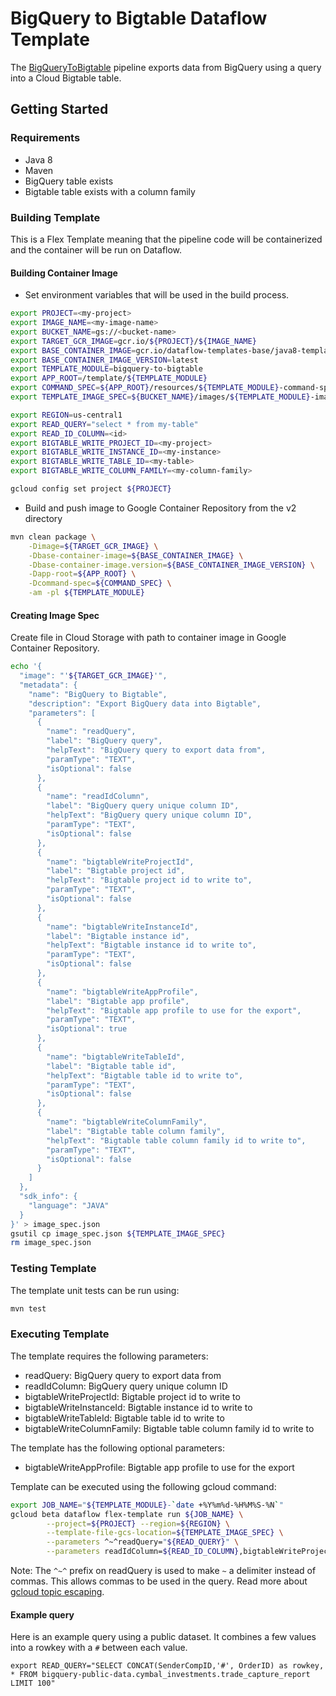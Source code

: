 # BigQuery to Bigtable Dataflow Template

The [BigQueryToBigtable](src/main/java/com/google/cloud/teleport/v2/templates/BigQueryToBigtable.java) pipeline exports data
from BigQuery using a query into a Cloud Bigtable table.

## Getting Started

### Requirements
* Java 8
* Maven
* BigQuery table exists
* Bigtable table exists with a column family

### Building Template
This is a Flex Template meaning that the pipeline code will be containerized and the container will be
run on Dataflow.

#### Building Container Image
* Set environment variables that will be used in the build process.
```sh
export PROJECT=<my-project>
export IMAGE_NAME=<my-image-name>
export BUCKET_NAME=gs://<bucket-name>
export TARGET_GCR_IMAGE=gcr.io/${PROJECT}/${IMAGE_NAME}
export BASE_CONTAINER_IMAGE=gcr.io/dataflow-templates-base/java8-template-launcher-base
export BASE_CONTAINER_IMAGE_VERSION=latest
export TEMPLATE_MODULE=bigquery-to-bigtable
export APP_ROOT=/template/${TEMPLATE_MODULE}
export COMMAND_SPEC=${APP_ROOT}/resources/${TEMPLATE_MODULE}-command-spec.json
export TEMPLATE_IMAGE_SPEC=${BUCKET_NAME}/images/${TEMPLATE_MODULE}-image-spec.json

export REGION=us-central1
export READ_QUERY="select * from my-table"
export READ_ID_COLUMN=<id>
export BIGTABLE_WRITE_PROJECT_ID=<my-project>
export BIGTABLE_WRITE_INSTANCE_ID=<my-instance>
export BIGTABLE_WRITE_TABLE_ID=<my-table>
export BIGTABLE_WRITE_COLUMN_FAMILY=<my-column-family>

gcloud config set project ${PROJECT}
```
* Build and push image to Google Container Repository from the v2 directory
```sh
mvn clean package \
    -Dimage=${TARGET_GCR_IMAGE} \
    -Dbase-container-image=${BASE_CONTAINER_IMAGE} \
    -Dbase-container-image.version=${BASE_CONTAINER_IMAGE_VERSION} \
    -Dapp-root=${APP_ROOT} \
    -Dcommand-spec=${COMMAND_SPEC} \
    -am -pl ${TEMPLATE_MODULE}
```

#### Creating Image Spec

Create file in Cloud Storage with path to container image in Google Container Repository.
```sh
echo '{
  "image": "'${TARGET_GCR_IMAGE}'",
  "metadata": {
    "name": "BigQuery to Bigtable",
    "description": "Export BigQuery data into Bigtable",
    "parameters": [
      {
        "name": "readQuery",
        "label": "BigQuery query",
        "helpText": "BigQuery query to export data from",
        "paramType": "TEXT",
        "isOptional": false
      },
      {
        "name": "readIdColumn",
        "label": "BigQuery query unique column ID",
        "helpText": "BigQuery query unique column ID",
        "paramType": "TEXT",
        "isOptional": false
      },
      {
        "name": "bigtableWriteProjectId",
        "label": "Bigtable project id",
        "helpText": "Bigtable project id to write to",
        "paramType": "TEXT",
        "isOptional": false
      },
      {
        "name": "bigtableWriteInstanceId",
        "label": "Bigtable instance id",
        "helpText": "Bigtable instance id to write to",
        "paramType": "TEXT",
        "isOptional": false
      },
      {
        "name": "bigtableWriteAppProfile",
        "label": "Bigtable app profile",
        "helpText": "Bigtable app profile to use for the export",
        "paramType": "TEXT",
        "isOptional": true
      },
      {
        "name": "bigtableWriteTableId",
        "label": "Bigtable table id",
        "helpText": "Bigtable table id to write to",
        "paramType": "TEXT",
        "isOptional": false
      },
      {
        "name": "bigtableWriteColumnFamily",
        "label": "Bigtable table column family",
        "helpText": "Bigtable table column family id to write to",
        "paramType": "TEXT",
        "isOptional": false
      }
    ]
  },
  "sdk_info": {
    "language": "JAVA"
  }
}' > image_spec.json
gsutil cp image_spec.json ${TEMPLATE_IMAGE_SPEC}
rm image_spec.json
```

### Testing Template

The template unit tests can be run using:
```sh
mvn test
```

### Executing Template

The template requires the following parameters:
* readQuery: BigQuery query to export data from
* readIdColumn: BigQuery query unique column ID
* bigtableWriteProjectId: Bigtable project id to write to
* bigtableWriteInstanceId: Bigtable instance id to write to
* bigtableWriteTableId: Bigtable table id to write to
* bigtableWriteColumnFamily: Bigtable table column family id to write to

The template has the following optional parameters:
* bigtableWriteAppProfile: Bigtable app profile to use for the export

Template can be executed using the following gcloud command:
```sh
export JOB_NAME="${TEMPLATE_MODULE}-`date +%Y%m%d-%H%M%S-%N`"
gcloud beta dataflow flex-template run ${JOB_NAME} \
        --project=${PROJECT} --region=${REGION} \
        --template-file-gcs-location=${TEMPLATE_IMAGE_SPEC} \
        --parameters ^~^readQuery="${READ_QUERY}" \
        --parameters readIdColumn=${READ_ID_COLUMN},bigtableWriteProjectId=${BIGTABLE_WRITE_PROJECT_ID},bigtableWriteInstanceId=${BIGTABLE_WRITE_INSTANCE_ID},bigtableWriteTableId=${BIGTABLE_WRITE_TABLE_ID},bigtableWriteColumnFamily=${BIGTABLE_WRITE_COLUMN_FAMILY}
```

Note: The `^~^` prefix on readQuery is used to make `~` a delimiter instead of
commas. This allows commas to be used in the query. Read more about [gcloud topic escaping](https://cloud.google.com/sdk/gcloud/reference/topic/escaping).

#### Example query

Here is an example query using a public dataset. It combines a few values into a rowkey with a `#` between each value.

```
export READ_QUERY="SELECT CONCAT(SenderCompID,'#', OrderID) as rowkey, * FROM bigquery-public-data.cymbal_investments.trade_capture_report LIMIT 100"
```
